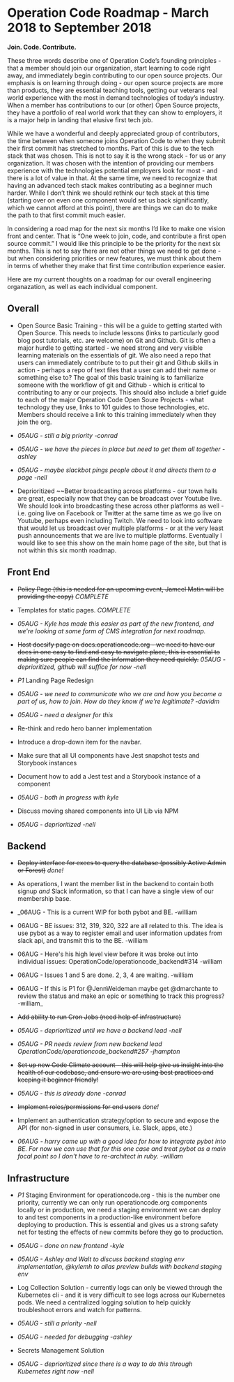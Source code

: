 # Operation Code Roadmap - March 2018 to September 2018

**Join. Code. Contribute.**

These three words describe one of Operation Code’s founding principles - that a member should join our organization, start learning to code right away, and immediately begin contributing to our open source projects.  Our emphasis is on learning through doing - our open source projects are more than products, they are essential teaching tools, getting our veterans real world experience with the most in demand technologies of today’s industry.  When a member has contributions to our (or other) Open Source projects, they have a portfolio of real world work that they can show to employers, it is a major help in landing that elusive first tech job.

While we have a wonderful and deeply appreciated group of contributors, the time between when someone joins Operation Code to when they submit their first commit has stretched to months.  Part of this is due to the tech stack that was chosen.  This is not to say it is the wrong stack - for us or any organization.  It was chosen with the intention of providing our members experience with the technologies potential employers look for most - and there is a lot of value in that.  At the same time, we need to recognize that having an advanced tech stack makes contributing as a beginner much harder.  While I don’t think we should rethink our tech stack at this time (starting over on even one component would set us back significantly, which we cannot afford at this point), there are things we can do to make the path to that first commit much easier.

In considering a road map for the next six months I’d like to make one vision front and center.  That is “One week to join, code, and contribute a first open source commit.”  I would like this principle to be the priority for the next six months.  This is not to say there are not other things we need to get done - but when considering priorities or new features, we must think about them in terms of whether they make that first time contribution experience easier.

Here are my current thoughts on a roadmap for our overall engineering organazation, as well as each individual component.

## Overall

* Open Source Basic Training - this will be a guide to getting started with Open Source.  This needs to include lessons (links to particularly good blog post tutorials, etc. are welcome) on Git and Github.  Git is often a major hurdle to getting started - we need strong and very visible learning materials on the essentials of git.  We also need a repo that users can immediately contribute to to put their git and Github skills in action - perhaps a repo of text files that a user can add their name or something else to?  The goal of this basic training is to familiarize someone with the workflow of git and Github - which is critical to contributing to any or our projects.  This should also include a brief guide to each of the major Operation Code Open Soure Projects - what technology they use, links to 101 guides to those technologies, etc.  Members should receive a link to this training immediately when they join the org.
 * _05AUG - still a big priority -conrad_
 * _05AUG - we have the pieces in place but need to get them all together -ashley_
 * _05AUG - maybe slackbot pings people about it and directs them to a page -nell_

* Deprioritized ~~Better broadcasting across platforms - our town halls are great, especially now that they can be broadcast over Youtube live.  We should look into broadcasting these across other platforms as well - i.e. going live on Facebook or Twitter at the same time as we go live on Youtube, perhaps even including Twitch.  We need to look into software that would let us broadcast over multiple platforms - or at the very least push announcements that we are live to multiple platforms.  Eventually I would like to see this show on the main home page of the site, but that is not within this six month roadmap. 

## Front End

* ~~Policy Page (this is needed for an upcoming event, Jameel Matin will be providing the copy)~~ *COMPLETE*

* Templates for static pages. *COMPLETE*
 * _05AUG - Kyle has made this easier as part of the new frontend, and we're looking at some form of CMS integration for next roadmap._

* ~~Host docsify page on docs.operationcode.org - we need to have our docs in one easy to find and easy to navigate place, this is essential to making sure people can find the information they need quickly.~~ _05AUG - deprioritized, github will suffice for now -nell_

* *P1* Landing Page Redesign
 * _05AUG - we need to communicate who we are and how you become a part of us, how to join. How do they know if we're legitimate? -davidm_
 * _05AUG - need a designer for this_
 * Re-think and redo hero banner implementation

* Introduce a drop-down item for the navbar.

* Make sure that all UI components have Jest snapshot tests and Storybook instances
* Document how to add a Jest test and a Storybook instance of a component
 * _05AUG - both in progress with kyle_

* Discuss moving shared components into UI Lib via NPM
 * _05AUG - deprioritized -nell_

## Backend

* ~~Deploy interface for execs to query the database (possibly Active Admin or Forest)~~ _done!_
 * As operations, I want the member list in the backend to contain both signup *and* Slack information, so that I can have a single view of our membership base.
  * _06AUG - This is a current WIP for both pybot and BE. -william
  * 06AUG - BE issues: 312, 319, 320, 322 are all related to this. The idea is use pybot as a way to register email and user information updates from slack api, and transmit this to the BE. -william
  * 06AUG - Here's his high level view before it was broke out into individual issues: OperationCode/operationcode_backend#314 -william
  * 06AUG - Issues 1 and 5 are done. 2, 3, 4 are waiting. -william
  * 06AUG - If this is P1 for @JennWeideman maybe get @dmarchante to review the status and make an epic or something to track this progress? -william_

* ~~Add ability to run Cron Jobs (need help of infrastructure)~~
 * _05AUG - deprioritized until we have a backend lead -nell_
 * _05AUG - PR needs review from new backend lead OperationCode/operationcode_backend#257 -jhampton_

* ~~Set up new Code Climate account - this will help give us insight into the health of our codebase, and ensure we are using best practices and keeping it beginner friendly!~~
 * _05AUG - this is already done -conrad_

* ~~Implement roles/permissions for end users~~ _done!_

* Implement an authentication strategy/option to secure and expose the API (for non-signed in user consumers, i.e. Slack, apps, etc.)
 * _06AUG - harry came up with a good idea for how to integrate pybot into BE. For now we can use that for this one case and treat pybot as a main focal point so I don't have to re-architect in ruby. -william_

## Infrastructure

* *P1* Staging Environment for operationcode.org - this is the number one priority, currently we can only run operationcode.org components locally or in production, we need a staging environment we can deploy to and test components in a production-like environment before deploying to production.  This is essential and gives us a strong safety net for testing the effects of new commits before they go to production.
 * _05AUG - done on new frontend -kyle_
 * _05AUG - Ashley and Walt to discuss backend staging env implementation, @kylemh to alias preview builds with backend staging env_

* Log Collection Solution - currently logs can only be viewed through the Kubernetes cli - and it is very difficult to see logs across our Kubernetes pods.  We need a centralized logging solution to help quickly troubleshoot errors and watch for patterns.
 * _05AUG - still a priority -nell_
 * _05AUG - needed for debugging -ashley_

* Secrets Management Solution
 *  _05AUG - deprioritized since there is a way to do this through Kubernetes right now -nell_
